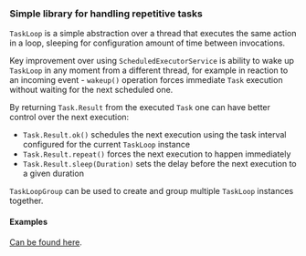 ### Simple library for handling repetitive tasks

`TaskLoop` is a simple abstraction over a thread that executes the same action in a loop, sleeping for configuration amount of time between invocations. 

Key improvement over using `ScheduledExecutorService` is ability to wake up `TaskLoop` in any moment from a different thread, for example in reaction to an incoming event - `wakeup()` operation forces immediate `Task` execution without waiting for the next scheduled one.

By returning `Task.Result` from the executed `Task` one can have better control over the next execution:
 - `Task.Result.ok()` schedules the next execution using the task interval configured for the current `TaskLoop` instance
 - `Task.Result.repeat()` forces the next execution to happen immediately
 - `Task.Result.sleep(Duration)` sets the delay before the next execution to a given duration

`TaskLoopGroup` can be used to create and group multiple `TaskLoop` instances together.

#### Examples

[Can be found here](src/test/java/dev/dmcode/taskloop).
